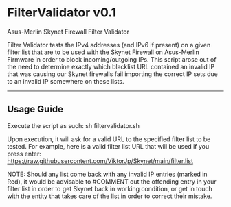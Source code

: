 # FilterValidator v0.1
Asus-Merlin Skynet Firewall Filter Validator

Filter Validator tests the IPv4 addresses (and IPv6 if present) on a given filter list that are to be used with the Skynet Firewall on Asus-Merlin Firmware in order to block incoming/outgoing IPs. This script arose out of the need to determine exactly which blacklist URL contained an invalid IP that was causing our Skynet firewalls fail importing the correct IP sets due to an invalid IP somewhere on these lists.

-------------------------------------------------------------------------------------------------------------------------
Usage Guide
-------------------------------------------------------------------------------------------------------------------------
Execute the script as such:  sh filtervalidator.sh

Upon execution, it will ask for a valid URL to the specified filter list to be tested.  For example, here is a valid filter list URL that will be used if you press enter: https://raw.githubusercontent.com/ViktorJp/Skynet/main/filter.list

NOTE: Should any list come back with any invalid IP entries (marked in Red), it would be advisable to #COMMENT out the offending entry in your filter list in order to get Skynet back in working condition, or get in touch with the entity that takes care of the list in order to correct their mistake.
